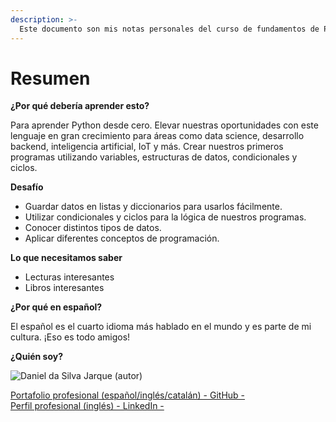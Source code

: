 ```yaml
---
description: >-
  Este documento son mis notas personales del curso de fundamentos de Python. Agradezco al Platzi Team y especialmente al profesor Nicolás Molina este curso.
---
```


# Resumen

**¿Por qué debería aprender esto?**

Para aprender Python desde cero. Elevar nuestras oportunidades con este lenguaje en gran crecimiento para áreas como data science, desarrollo backend, inteligencia artificial, IoT y más. Crear nuestros primeros programas utilizando variables, estructuras de datos, condicionales y ciclos.

**Desafío**

* Guardar datos en listas y diccionarios para usarlos fácilmente.
* Utilizar condicionales y ciclos para la lógica de nuestros programas.
* Conocer distintos tipos de datos.
* Aplicar diferentes conceptos de programación.

**Lo que necesitamos saber**

* Lecturas interesantes
* Libros interesantes

**¿Por qué en español?**

El español es el cuarto idioma más hablado en el mundo y es parte de mi cultura. ¡Eso es todo amigos!

**¿Quién soy?**

![Daniel da Silva Jarque (autor)](https://i.imgur.com/2i0LPvN.png)

[Portafolio profesional (español/inglés/catalán) - GitHub -](https://github.com/ddasilva64)\
[Perfil profesional (inglés) - LinkedIn -](https://linkedin.com/in/daniel-da-silva-jarque-863705206)

